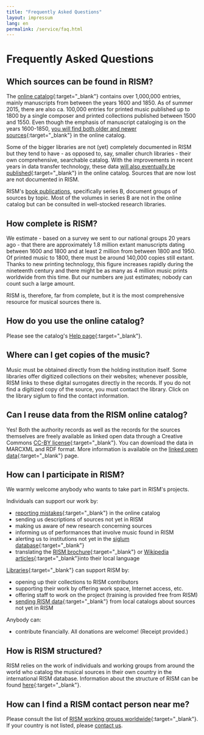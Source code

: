 ```yaml
---
title: "Frequently Asked Questions"
layout: impressum
lang: en
permalink: /service/faq.html
---
```


# Frequently Asked Questions

## Which sources can be found in RISM?

The [online catalog](https://opac.rism.info/){:target="_blank"} contains over 1,000,000 entries, mainly manuscripts from between the years 1600 and 1850. As of summer 2015, there are also ca. 100,000 entries for printed music published up to 1800 by a single composer and printed collections published between 1500 and 1550. Even though the emphasis of manuscript cataloging is on the years 1600-1850, [you will find both older and newer sources](/new_at_rism/2015/08/12/results-of-the-rism-user-study-part-iii-your.html){:target="_blank"} in the online catalog. 

Some of the bigger libraries are not (yet) completely documented in RISM but they tend to have - as opposed to, say, smaller church libraries - their own comprehensive, searchable catalog. With the improvements in recent years in data transfer technology, these data [will also eventually be published](/new_at_rism/2015/08/14/results-of-the-rism-user-study-part-iv-your.html){:target="_blank"} in the online catalog. Sources that are now lost are not documented in RISM.

RISM's [book publications](/publications.html), specifically series B, document groups of sources by topic. Most of the volumes in series B are not in the online catalog but can be consulted in well-stocked research libraries. 

## How complete is RISM?

We estimate - based on a survey we sent to our national groups 20 years ago - that there are approximately 1.8 million extant manuscripts dating between 1600 and 1800 and at least 2 million from between 1800 and 1950. Of printed music to 1800, there must be around 140,000 copies still extant. Thanks to new printing technology, this figure increases rapidly during the nineteenth century and there might be as many as 4 million music prints worldwide from this time. But our numbers are just estimates; nobody can count such a large amount. 

RISM is, therefore, far from complete, but it is the most comprehensive resource for musical sources there is.

## How do you use the online catalog?

Please see the catalog's [Help page](https://opac.rism.info/index.php?id=4&L=1){:target="_blank"}.

## Where can I get copies of the music?

Music must be obtained directly from the holding institution itself. Some libraries offer digitized collections on their websites; whenever possible, RISM links to these digital surrogates directly in the records. If you do not find a digitized copy of the source, you must contact the library. Click on the library siglum to find the contact information. 

## Can I reuse data from the RISM online catalog?

Yes! Both the authority records as well as the records for the sources themselves are freely available as linked open data through a Creative Commons [CC-BY license](http://creativecommons.org/licenses/by/3.0/){:target="_blank"}. You can download the data in MARCXML and RDF format. More information is available on the [linked open data](https://opac.rism.info/index.php?id=8&L=1&id=8){:target="_blank"} page.

## How can I participate in RISM?

We warmly welcome anybody who wants to take part in RISM's projects.

Individuals can support our work by:

* [reporting mistakes](/service/feedback.html){:target="_blank"} in the online catalog
* sending us descriptions of sources not yet in RISM
* making us aware of new research concerning sources
* informing us of performances that involve music found in RISM
* alerting us to institutions not yet in the [siglum database](/community/sigla.html){:target="_blank"}
* translating the [RISM brochure](/publications/brochures.html){:target="_blank"} or [Wikipedia articles](https://en.wikipedia.org/wiki/R%C3%A9pertoire_International_des_Sources_Musicales){:target="_blank"}into their local language

[Libraries](/organization/rism-for-libraries.html){:target="_blank"} can support RISM by:

* opening up their collections to RISM contributors
* supporting their work by offering work space, Internet access, etc.
* offering staff to work on the project (training is provided free from RISM)
* [sending RISM data](/community/data-services.html){:target="_blank"} from local catalogs about sources not yet in RISM

Anybody can:

* contribute financially. All donations are welcome! (Receipt provided.)

## How is RISM structured?

RISM relies on the work of individuals and working groups from around the world who catalog the musical sources in their own country in the international RISM database. Information about the structure of RISM can be found [here](/organization/project-structure.html){:target="_blank"}.

## How can I find a RISM contact person near me?

Please consult the list of [RISM working groups worldwide](/international.html){:target="_blank"}. If your country is not listed, please [contact us](mailto:contact@rism.info).